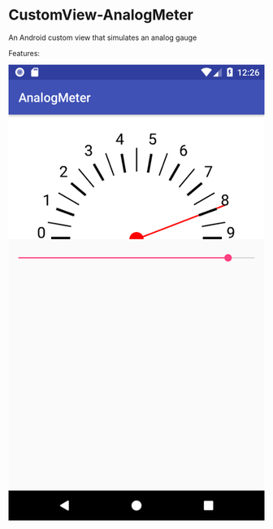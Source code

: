 # CustomView-AnalogMeter
An Android custom view that simulates an analog gauge

Features:

![Alt text](images/screenshot.png "Screenshot")

